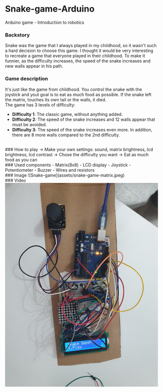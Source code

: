 # Snake-game-Arduino
Arduino game - Introduction to robotics

### Backstory
Snake was the game that I always played in my childhood, so it wasn't such a hard decision to choose this game. I thought it would be very interesting to recreate a game that everyone played in their childhood. To make it funnier, as the difficulty increases, the speed of the snake increases and new walls appear in his path.

### Game description
It's just like the game from childhood. You control the snake with the joystick and yout goal is to eat as much food as possible. If the snake left the matrix, touches its own tail or the walls, it died.
<br>
The game has 3 levels of difficulty:
  - **Difficulty 1**: The classic game, without anything added.
  - **Difficulty 2**: The speed of the snake increases and 12 walls appear that must be avoided.
  - **Difficulty 3**: The speed of the snake increases even more. In addition, there are 8 more walls compared to the 2nd difficulty.
  
 <br>
 ### How to play
 -> Make your own settings: sound, matrix brightness, lcd brightness, lcd contrast
 -> Chose the difficulty you want
 -> Eat as much food as you can
 
 <br>
 ### Used components
 - Matrix(8x8)
 - LCD display 
 - Joystick
 - Potentiometer
 - Buzzer
 - Wires and resistors
 
 <br>
 ### Image
 ![Snake-game](assets/snake-game-matrix.jpeg)
 
 <br>
 ### Video
 <a href =  "https://www.youtube.com/watch?v=YxQ3Y7-9uAM&t=12s&ab_channel=MihaiB%C3%AErsan"><img src = "assets/snake-game-matrix.jpeg"></a>
